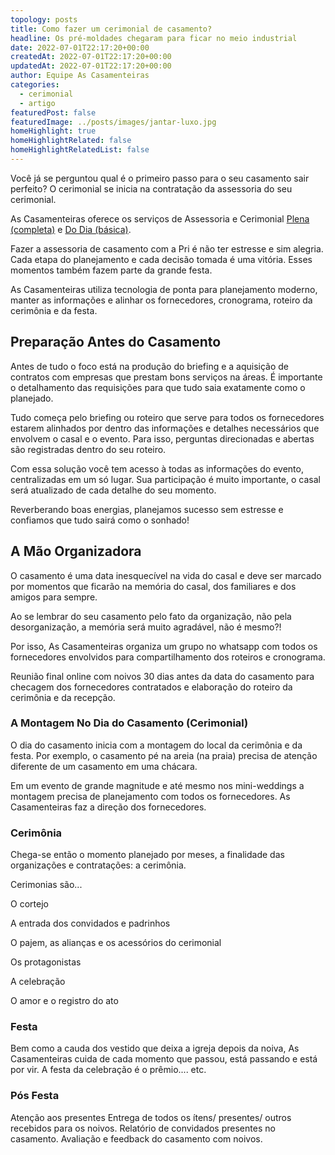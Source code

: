```yaml
---
topology: posts
title: Como fazer um cerimonial de casamento?
headline: Os pré-moldades chegaram para ficar no meio industrial
date: 2022-07-01T22:17:20+00:00
createdAt: 2022-07-01T22:17:20+00:00
updatedAt: 2022-07-01T22:17:20+00:00
author: Equipe As Casamenteiras
categories:
  - cerimonial
  - artigo
featuredPost: false
featuredImage: ../posts/images/jantar-luxo.jpg
homeHighlight: true
homeHighlightRelated: false
homeHighlightRelatedList: false
---
```


Você já se perguntou qual é o primeiro passo para o seu casamento sair perfeito?
O cerimonial se inicia na contratação da assessoria do seu cerimonial.

As Casamenteiras oferece os serviços de Assessoria e Cerimonial [Plena (completa)](/assessoria-cerimonial-plena-completa) e [Do Dia (básica)](/assessoria-cerimonial-basica-dia).

Fazer a assessoria de casamento com a Pri é não ter estresse e sim alegria. Cada etapa do planejamento e cada decisão tomada é uma vitória. Esses momentos também fazem parte da grande festa.

As Casamenteiras utiliza tecnologia de ponta para planejamento moderno, manter as informações e alinhar os fornecedores, cronograma, roteiro da cerimônia e da festa.

## Preparação Antes do Casamento

Antes de tudo o foco está na produção do briefing e a aquisição de contratos com empresas que prestam bons serviços na áreas. É importante o detalhamento das requisições para que tudo saia exatamente como o planejado.

Tudo começa pelo briefing ou roteiro que serve para todos os fornecedores estarem alinhados por dentro das informações e detalhes necessários que envolvem o casal e o evento. Para isso, perguntas direcionadas e abertas são registradas dentro do seu roteiro.

Com essa solução você tem acesso à todas as informações do evento, centralizadas em um só lugar. Sua participação é muito importante, o casal será atualizado de cada detalhe do seu momento.

Reverberando boas energias, planejamos sucesso sem estresse e confiamos que tudo sairá como o sonhado!

## A Mão Organizadora

O casamento é uma data inesquecível na vida do casal e deve ser marcado por momentos que ficarão na memória do casal, dos familiares e dos amigos para sempre.

Ao se lembrar do seu casamento pelo fato da organização, não pela desorganização, a memória será muito agradável, não é mesmo?!

Por isso, As Casamenteiras organiza um grupo no whatsapp com todos os fornecedores envolvidos para compartilhamento dos roteiros e cronograma.

Reunião final online com noivos 30 dias antes da data do casamento para checagem dos fornecedores contratados e elaboração do roteiro da cerimônia e da recepção.

### A Montagem No Dia do Casamento (Cerimonial)

O dia do casamento inicia com a montagem do local da cerimônia e da festa. Por exemplo, o casamento pé na areia (na praia) precisa de atenção diferente de um casamento em uma chácara.

Em um evento de grande magnitude e até mesmo nos mini-weddings a montagem precisa de planejamento com todos os fornecedores. As Casamenteiras faz a direção dos fornecedores.

### Cerimônia

Chega-se então o momento planejado por meses, a finalidade das organizações e contratações: a cerimônia.

Cerimonias são...

O cortejo

A entrada dos convidados e padrinhos

O pajem, as alianças e os acessórios do cerimonial

Os protagonistas

A celebração

O amor e o registro do ato

### Festa

Bem como a cauda dos vestido que deixa a igreja depois da noiva, As Casamenteiras cuida de cada momento que passou, está passando e está por vir. A festa da celebração é o prêmio.... etc.

### Pós Festa

Atenção aos presentes
Entrega de todos os ítens/ presentes/ outros recebidos para os noivos.
Relatório de convidados presentes no casamento.
Avaliação e feedback do casamento com noivos.
